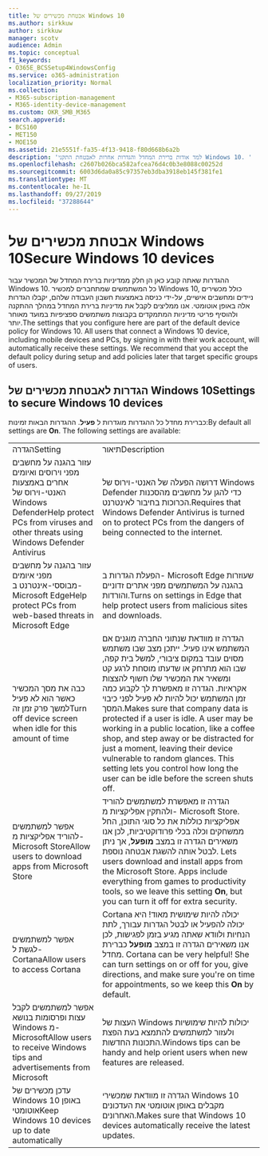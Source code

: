 ```yaml
---
title: אבטחת מכשירים של Windows 10
ms.author: sirkkuw
author: sirkkuw
manager: scotv
audience: Admin
ms.topic: conceptual
f1_keywords:
- O365E_BCSSetup4WindowsConfig
ms.service: o365-administration
localization_priority: Normal
ms.collection:
- M365-subscription-management
- M365-identity-device-management
ms.custom: OKR_SMB_M365
search.appverid:
- BCS160
- MET150
- MOE150
ms.assetid: 21e5551f-fa35-4f13-9418-f80d668b6a2b
description: 'למד אודות ברירת המחדל והגדרות אחרות לאבטחת התקני Windows 10. '
ms.openlocfilehash: c2607b026bca582afcea76d4c0b3e8088c00252d
ms.sourcegitcommit: 6003d6da0a85c97357eb3dba3918eb145f381fe1
ms.translationtype: MT
ms.contentlocale: he-IL
ms.lasthandoff: 09/27/2019
ms.locfileid: "37288644"
---
```

# <a name="secure-windows-10-devices"></a><span data-ttu-id="7e985-103">אבטחת מכשירים של Windows 10</span><span class="sxs-lookup"><span data-stu-id="7e985-103">Secure Windows 10 devices</span></span>

<span data-ttu-id="7e985-p101">ההגדרות שאתה קובע כאן הן חלק ממדיניות ברירת המחדל של המכשיר עבור Windows 10. כל המשתמשים שמתחברים למכשיר Windows 10, כולל מכשירים ניידים ומחשבים אישיים, על-ידי כניסה באמצעות חשבון העבודה שלהם, יקבלו הגדרות אלה באופן אוטומטי. אנו ממליצים לקבל את מדיניות ברירת המחדל במהלך ההתקנה ולהוסיף פריטי מדיניות המתמקדים בקבוצות משתמשים ספציפיות במועד מאוחר יותר.</span><span class="sxs-lookup"><span data-stu-id="7e985-p101">The settings that you configure here are part of the default device policy for Windows 10. All users that connect a Windows 10 device, including mobile devices and PCs, by signing in with their work account, will automatically receive these settings. We recommend that you accept the default policy during setup and add policies later that target specific groups of users.</span></span>
  
## <a name="settings-to-secure-windows-10-devices"></a><span data-ttu-id="7e985-107">הגדרות לאבטחת מכשירים של Windows 10</span><span class="sxs-lookup"><span data-stu-id="7e985-107">Settings to secure Windows 10 devices</span></span>

<span data-ttu-id="7e985-p102">כברירת מחדל כל ההגדרות מוגדרות ל **פעיל**. ההגדרות הבאות זמינות:</span><span class="sxs-lookup"><span data-stu-id="7e985-p102">By default all settings are **On**. The following settings are available:</span></span>
  
|||
|:-----|:-----|
|<span data-ttu-id="7e985-110">הגדרה</span><span class="sxs-lookup"><span data-stu-id="7e985-110">Setting</span></span>  <br/> |<span data-ttu-id="7e985-111">תיאור</span><span class="sxs-lookup"><span data-stu-id="7e985-111">Description</span></span>  <br/> |
|<span data-ttu-id="7e985-112">עזור בהגנה על מחשבים מפני וירוסים ואיומים אחרים באמצעות האנטי-וירוס של Windows Defender</span><span class="sxs-lookup"><span data-stu-id="7e985-112">Help protect PCs from viruses and other threats using Windows Defender Antivirus</span></span>  <br/> |<span data-ttu-id="7e985-113">דרושה הפעלה של האנטי-וירוס של Windows Defender כדי להגן על מחשבים מהסכנות הכרוכות בחיבור לאינטרנט.</span><span class="sxs-lookup"><span data-stu-id="7e985-113">Requires that Windows Defender Antivirus is turned on to protect PCs from the dangers of being connected to the internet.</span></span>  <br/> |
|<span data-ttu-id="7e985-114">עזור בהגנה על מחשבים מפני איומים מבוססי-אינטרנט ב- Microsoft Edge</span><span class="sxs-lookup"><span data-stu-id="7e985-114">Help protect PCs from web-based threats in Microsoft Edge</span></span>  <br/> |<span data-ttu-id="7e985-115">הפעלת הגדרות ב- Microsoft Edge שעוזרות בהגנה על המשתמשים מפני אתרים זדוניים והורדות.</span><span class="sxs-lookup"><span data-stu-id="7e985-115">Turns on settings in Edge that help protect users from malicious sites and downloads.</span></span>  <br/> |
|<span data-ttu-id="7e985-116">כבה את מסך המכשיר כאשר הוא לא פעיל למשך פרק זמן זה</span><span class="sxs-lookup"><span data-stu-id="7e985-116">Turn off device screen when idle for this amount of time</span></span>  <br/> |<span data-ttu-id="7e985-p103">הגדרה זו מוודאת שנתוני החברה מוגנים אם המשתמש אינו פעיל. ייתכן מצב שבו משתמש מסוים עובד במקום ציבורי, למשל בית קפה, שבו הוא מתרחק או שדעתו מוסחת לרגע קט ומשאיר את המכשיר שלו חשוף להצצות אקראיות. הגדרה זו מאפשרת לך לקבוע כמה זמן המשתמש יכול להיות לא פעיל לפני כיבוי המסך.</span><span class="sxs-lookup"><span data-stu-id="7e985-p103">Makes sure that company data is protected if a user is idle. A user may be working in a public location, like a coffee shop, and step away or be distracted for just a moment, leaving their device vulnerable to random glances. This setting lets you control how long the user can be idle before the screen shuts off.</span></span>  <br/> |
|<span data-ttu-id="7e985-120">אפשר למשתמשים להוריד אפליקציות מ- Microsoft Store</span><span class="sxs-lookup"><span data-stu-id="7e985-120">Allow users to download apps from Microsoft Store</span></span>  <br/> |<span data-ttu-id="7e985-p104">הגדרה זו מאפשרת למשתמשים להוריד ולהתקין אפליקציות מ- Microsoft Store. אפליקציות כוללות את כל סוגי התוכן, החל ממשחקים וכלה בכלי פרודוקטיביות, לכן אנו משאירים הגדרה זו במצב **מופעל**, אך ניתן לבטל אותה להשגת אבטחה נוספת.  </span><span class="sxs-lookup"><span data-stu-id="7e985-p104">Lets users download and install apps from the Microsoft Store. Apps include everything from games to productivity tools, so we leave this setting **On**, but you can turn it off for extra security.  </span></span><br/> |
|<span data-ttu-id="7e985-123">אפשר למשתמשים לגשת ל- Cortana</span><span class="sxs-lookup"><span data-stu-id="7e985-123">Allow users to access Cortana</span></span>  <br/> |<span data-ttu-id="7e985-p105">Cortana יכולה להיות שימושית מאוד! היא יכולה להפעיל או לבטל הגדרות עבורך, לתת הנחיות ולוודא שאתה מגיע בזמן לפגישות, לכן אנו משאירים הגדרה זו במצב **מופעל** כברירת מחדל.  </span><span class="sxs-lookup"><span data-stu-id="7e985-p105">Cortana can be very helpful! She can turn settings on or off for you, give directions, and make sure you're on time for appointments, so we keep this **On** by default.  </span></span><br/> |
|<span data-ttu-id="7e985-126">אפשר למשתמשים לקבל עצות ופרסומות בנושא Windows מ- Microsoft</span><span class="sxs-lookup"><span data-stu-id="7e985-126">Allow users to receive Windows tips and advertisements from Microsoft</span></span>  <br/> |<span data-ttu-id="7e985-127">העצות של Windows יכולות להיות שימושיות ולעזור למשתמשים להתמצא בעת הפצת התכונות החדשות.</span><span class="sxs-lookup"><span data-stu-id="7e985-127">Windows tips can be handy and help orient users when new features are released.</span></span>  <br/> |
|<span data-ttu-id="7e985-128">עדכן מכשירים של Windows 10 באופן אוטומטי</span><span class="sxs-lookup"><span data-stu-id="7e985-128">Keep Windows 10 devices up to date automatically</span></span>  <br/> |<span data-ttu-id="7e985-129">הגדרה זו מוודאת שמכשירי Windows 10 מקבלים באופן אוטומטי את העדכונים האחרונים.</span><span class="sxs-lookup"><span data-stu-id="7e985-129">Makes sure that Windows 10 devices automatically receive the latest updates.</span></span>  <br/> |
   

